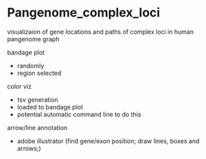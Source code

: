 # Pangenome_complex_loci
visualizaion of gene locations and paths of complex loci in human pangenome graph

bandage plot
- randomly
- region selected 

color viz
- tsv generation
- loaded to bandage plot 
- potential automatic command line to do this 


arrow/line annotation 
- adobe illustrator (find gene/exon position; draw lines, boxes and arrows;)


